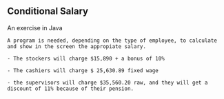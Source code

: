 ## Conditional Salary

 An exercise in Java
 
    A program is needed, depending on the type of employee, to calculate and show in the screen the appropiate salary.
    
    - The stockers will charge $15,890 + a bonus of 10%
    
    - The cashiers will charge $ 25,630.89 fixed wage
    
    - the supervisors will charge $35,560.20 raw, and they will get a discount of 11% because of their pension.
